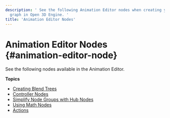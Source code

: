 ```yaml
---
description: ' See the following Animation Editor nodes when creating your animation
  graph in Open 3D Engine. '
title: 'Animation Editor Nodes'
---
```

# Animation Editor Nodes {#animation-editor-node}

See the following nodes available in the Animation Editor\.

**Topics**
+ [Creating Blend Trees](/docs/user-guide/features/visualization/animation/animation-editor/creating-blend-trees.md)
+ [Controller Nodes](/docs/user-guide/features/visualization/animation/animation-editor/controller-nodes.md)
+ [Simplify Node Groups with Hub Nodes](/docs/user-guide/features/visualization/animation/animation-editor/using-hub-nodes-to-simplify-groups.md)
+ [Using Math Nodes](/docs/user-guide/features/visualization/animation/animation-editor/math-nodes.md)
+ [Actions](/docs/user-guide/features/visualization/animation/animation-editor/actions.md)
